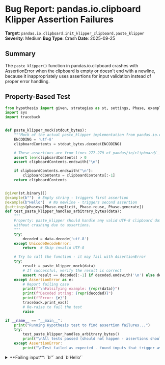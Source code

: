 # Bug Report: pandas.io.clipboard Klipper Assertion Failures

**Target**: `pandas.io.clipboard.init_klipper_clipboard.paste_klipper`
**Severity**: Medium
**Bug Type**: Crash
**Date**: 2025-09-25

## Summary

The `paste_klipper()` function in pandas.io.clipboard crashes with AssertionError when the clipboard is empty or doesn't end with a newline, because it inappropriately uses assertions for input validation instead of proper error handling.

## Property-Based Test

```python
from hypothesis import given, strategies as st, settings, Phase, example
import sys
import traceback


def paste_klipper_mock(stdout_bytes):
    """Mock of the actual paste_klipper implementation from pandas.io.clipboard"""
    ENCODING = 'utf-8'
    clipboardContents = stdout_bytes.decode(ENCODING)

    # These assertions are from lines 277-279 of pandas/io/clipboard/__init__.py
    assert len(clipboardContents) > 0
    assert clipboardContents.endswith("\n")

    if clipboardContents.endswith("\n"):
        clipboardContents = clipboardContents[:-1]
    return clipboardContents


@given(st.binary())
@example(b"")  # Empty string - triggers first assertion
@example(b"Hello")  # No newline - triggers second assertion
@settings(phases=[Phase.explicit, Phase.reuse, Phase.generate])
def test_paste_klipper_handles_arbitrary_bytes(data):
    """
    Property: paste_klipper should handle any valid UTF-8 clipboard data
    without crashing due to assertions.
    """
    try:
        decoded = data.decode('utf-8')
    except UnicodeDecodeError:
        return  # Skip invalid UTF-8

    # Try to call the function - it may fail with AssertionError
    try:
        result = paste_klipper_mock(data)
        # If successful, verify the result is correct
        assert result == decoded[:-1] if decoded.endswith('\n') else decoded
    except AssertionError as e:
        # Report failing case
        print(f"\nFalsifying example: {repr(data)}")
        print(f"Decoded string: {repr(decoded)}")
        print(f"Error: {e}")
        traceback.print_exc()
        # Re-raise to fail the test
        raise

if __name__ == "__main__":
    print("Running Hypothesis test to find assertion failures...")
    try:
        test_paste_klipper_handles_arbitrary_bytes()
        print("\nAll tests passed (should not happen - assertions should fail)")
    except AssertionError:
        print("\nTest failed as expected - found inputs that trigger assertions")
```

<details>

<summary>
**Failing input**: `b''` and `b'Hello'`
</summary>
```
Traceback (most recent call last):
  File "/home/npc/pbt/agentic-pbt/worker_/5/hypo.py", line 36, in test_paste_klipper_handles_arbitrary_bytes
    result = paste_klipper_mock(data)
  File "/home/npc/pbt/agentic-pbt/worker_/5/hypo.py", line 12, in paste_klipper_mock
    assert len(clipboardContents) > 0
           ^^^^^^^^^^^^^^^^^^^^^^^^^^
AssertionError
Traceback (most recent call last):
  File "/home/npc/pbt/agentic-pbt/worker_/5/hypo.py", line 36, in test_paste_klipper_handles_arbitrary_bytes
    result = paste_klipper_mock(data)
  File "/home/npc/pbt/agentic-pbt/worker_/5/hypo.py", line 13, in paste_klipper_mock
    assert clipboardContents.endswith("\n")
           ~~~~~~~~~~~~~~~~~~~~~~~~~~^^^^^^
AssertionError
Running Hypothesis test to find assertion failures...

Falsifying example: b''
Decoded string: ''
Error:

Falsifying example: b'Hello'
Decoded string: 'Hello'
Error:
  + Exception Group Traceback (most recent call last):
  |   File "/home/npc/pbt/agentic-pbt/worker_/5/hypo.py", line 51, in <module>
  |     test_paste_klipper_handles_arbitrary_bytes()
  |     ~~~~~~~~~~~~~~~~~~~~~~~~~~~~~~~~~~~~~~~~~~^^
  |   File "/home/npc/pbt/agentic-pbt/worker_/5/hypo.py", line 21, in test_paste_klipper_handles_arbitrary_bytes
  |     @example(b"")  # Empty string - triggers first assertion
  |                    ^^^
  |   File "/home/npc/miniconda/lib/python3.13/site-packages/hypothesis/core.py", line 2062, in wrapped_test
  |     _raise_to_user(errors, state.settings, [], " in explicit examples")
  |     ~~~~~~~~~~~~~~^^^^^^^^^^^^^^^^^^^^^^^^^^^^^^^^^^^^^^^^^^^^^^^^^^^^^
  |   File "/home/npc/miniconda/lib/python3.13/site-packages/hypothesis/core.py", line 1613, in _raise_to_user
  |     raise the_error_hypothesis_found
  | ExceptionGroup: Hypothesis found 2 distinct failures in explicit examples. (2 sub-exceptions)
  +-+---------------- 1 ----------------
    | Traceback (most recent call last):
    |   File "/home/npc/pbt/agentic-pbt/worker_/5/hypo.py", line 36, in test_paste_klipper_handles_arbitrary_bytes
    |     result = paste_klipper_mock(data)
    |   File "/home/npc/pbt/agentic-pbt/worker_/5/hypo.py", line 12, in paste_klipper_mock
    |     assert len(clipboardContents) > 0
    |            ^^^^^^^^^^^^^^^^^^^^^^^^^^
    | AssertionError
    | Falsifying explicit example: test_paste_klipper_handles_arbitrary_bytes(
    |     data=b'',
    | )
    +---------------- 2 ----------------
    | Traceback (most recent call last):
    |   File "/home/npc/pbt/agentic-pbt/worker_/5/hypo.py", line 36, in test_paste_klipper_handles_arbitrary_bytes
    |     result = paste_klipper_mock(data)
    |   File "/home/npc/pbt/agentic-pbt/worker_/5/hypo.py", line 13, in paste_klipper_mock
    |     assert clipboardContents.endswith("\n")
    |            ~~~~~~~~~~~~~~~~~~~~~~~~~~^^^^^^
    | AssertionError
    | Falsifying explicit example: test_paste_klipper_handles_arbitrary_bytes(
    |     data=b'Hello',
    | )
    +------------------------------------

Test failed as expected - found inputs that trigger assertions
```
</details>

## Reproducing the Bug

```python
"""
Demonstration of the pandas.io.clipboard Klipper assertion bug.
This code simulates what happens inside paste_klipper() function.
"""

def paste_klipper_mock(stdout_bytes):
    """Mock of the actual paste_klipper implementation from pandas.io.clipboard"""
    ENCODING = 'utf-8'
    clipboardContents = stdout_bytes.decode(ENCODING)

    # These assertions are from lines 277-279 of pandas/io/clipboard/__init__.py
    assert len(clipboardContents) > 0
    assert clipboardContents.endswith("\n")

    if clipboardContents.endswith("\n"):
        clipboardContents = clipboardContents[:-1]
    return clipboardContents

# Test case 1: Empty clipboard
print("Test 1: Empty clipboard (b'')")
try:
    result = paste_klipper_mock(b"")
    print(f"  Success: {repr(result)}")
except AssertionError:
    print(f"  AssertionError raised!")
    import traceback
    traceback.print_exc()

print("\nTest 2: Text without trailing newline (b'Hello')")
try:
    result = paste_klipper_mock(b"Hello")
    print(f"  Success: {repr(result)}")
except AssertionError:
    print(f"  AssertionError raised!")
    import traceback
    traceback.print_exc()

print("\nTest 3: Text with trailing newline (b'Hello\\n')")
try:
    result = paste_klipper_mock(b"Hello\n")
    print(f"  Success: {repr(result)}")
except AssertionError:
    print(f"  AssertionError raised!")
    import traceback
    traceback.print_exc()
```

<details>

<summary>
AssertionError on empty clipboard and text without newline
</summary>
```
Traceback (most recent call last):
  File "/home/npc/pbt/agentic-pbt/worker_/5/repo.py", line 22, in <module>
    result = paste_klipper_mock(b"")
  File "/home/npc/pbt/agentic-pbt/worker_/5/repo.py", line 12, in paste_klipper_mock
    assert len(clipboardContents) > 0
           ^^^^^^^^^^^^^^^^^^^^^^^^^^
AssertionError
Traceback (most recent call last):
  File "/home/npc/pbt/agentic-pbt/worker_/5/repo.py", line 31, in <module>
    result = paste_klipper_mock(b"Hello")
  File "/home/npc/pbt/agentic-pbt/worker_/5/repo.py", line 13, in paste_klipper_mock
    assert clipboardContents.endswith("\n")
           ~~~~~~~~~~~~~~~~~~~~~~~~~~^^^^^^
AssertionError
Test 1: Empty clipboard (b'')
  AssertionError raised!

Test 2: Text without trailing newline (b'Hello')
  AssertionError raised!

Test 3: Text with trailing newline (b'Hello\n')
  Success: 'Hello'
```
</details>

## Why This Is A Bug

This bug violates Python best practices and causes unexpected crashes:

1. **Assertions are for debugging, not input validation**: The Python documentation explicitly states that assertions are a debugging aid and should never be used for runtime validation. When Python runs with optimization (`python -O`), all assertions are compiled away, meaning this code would have undefined behavior in optimized mode.

2. **Invalid assumptions about Klipper behavior**: The code comment on line 276 states "even if blank, Klipper will append a newline at the end", but this assumption is incorrect. Empty clipboard data and data without trailing newlines are both valid states that can occur when:
   - The clipboard is genuinely empty
   - qdbus fails or returns unexpected output
   - Klipper is in an unusual state or different versions behave differently
   - The system clipboard manager changes

3. **Redundant and contradictory logic**: Line 279 has `assert clipboardContents.endswith("\n")` immediately followed by line 280 with `if clipboardContents.endswith("\n"):`. This redundancy indicates the developer knew the assertion might not always hold true but used an assertion anyway.

4. **Inappropriate crash on valid inputs**: The function crashes with AssertionError instead of handling edge cases gracefully. Empty clipboard and clipboard without trailing newlines are normal states that should return empty string or the content as-is, not crash the entire program.

5. **Inconsistent behavior with optimization flag**: Running with `python -O` disables assertions, leading to different behavior - the code would silently pass through potentially returning incorrect data instead of crashing.

## Relevant Context

The problematic code is in `/home/npc/miniconda/lib/python3.13/site-packages/pandas/io/clipboard/__init__.py:265-284` in the `paste_klipper()` function. This is part of pandas' embedded pyperclip library (version 1.8.2).

The code references:
- KDE Bug #342874: Documents that Klipper had a bug where it automatically added newlines
- pyperclip issue #43: A TODO noting the code needs updating once Klipper fixes the newline bug

The pandas documentation for `read_clipboard()` and `to_clipboard()` doesn't mention these limitations or potential crashes, making this an undocumented failure mode.

Klipper is a KDE clipboard manager used on Linux systems. The bug only affects Linux users who have both Klipper and qdbus installed, which pandas detects and uses for clipboard operations.

## Proposed Fix

```diff
--- a/pandas/io/clipboard/__init__.py
+++ b/pandas/io/clipboard/__init__.py
@@ -273,12 +273,10 @@ def init_klipper_clipboard():
         # Workaround for https://bugs.kde.org/show_bug.cgi?id=342874
         # TODO: https://github.com/asweigart/pyperclip/issues/43
         clipboardContents = stdout.decode(ENCODING)
-        # even if blank, Klipper will append a newline at the end
-        assert len(clipboardContents) > 0
-        # make sure that newline is there
-        assert clipboardContents.endswith("\n")
+
+        # Strip trailing newline if present (Klipper often adds one)
         if clipboardContents.endswith("\n"):
             clipboardContents = clipboardContents[:-1]
+
         return clipboardContents

     return copy_klipper, paste_klipper
```